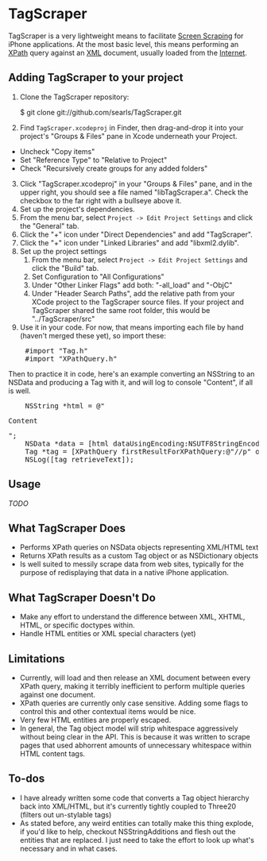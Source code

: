 TagScraper
==========

TagScraper is a very lightweight means to facilitate [Screen Scraping](http://en.wikipedia.org/wiki/Screen_Scraping#Screen_scraping) for iPhone applications. At the most basic level, this means performing an [XPath](http://en.wikipedia.org/wiki/XPath) query against an [XML](http://en.wikipedia.org/wiki/XML) document, usually loaded from the [Internet](http://en.wikipedia.org/wiki/Internet).


Adding TagScraper to your project
---------------------------------

1. Clone the TagScraper repository:

	$ git clone git://github.com/searls/TagScraper.git

2. Find `TagScraper.xcodeproj` in Finder, then drag-and-drop it into your project's "Groups & Files" pane in Xcode underneath your Project.

 * Uncheck "Copy items"
 * Set "Reference Type" to "Relative to Project"
 * Check "Recursively create groups for any added folders"

3. Click "TagScraper.xcodeproj" in your "Groups & Files" pane, and in the upper right, you should see a file named "libTagScraper.a". Check the checkbox to the far right with a bullseye above it.
4. Set up the project's dependencies.
 1. From the menu bar, select `Project -> Edit Project Settings` and click the "General" tab.
 2. Click the "+" icon under "Direct Dependencies" and add "TagScraper".
 3. Click the "+" icon under "Linked Libraries" and add "libxml2.dylib".
5. Set up the project settings
	1. From the menu bar, select `Project -> Edit Project Settings` and click the "Build" tab. 
	2. Set Configuration to "All Configurations" 
	3. Under "Other Linker Flags" add both: "-all_load" and "-ObjC"
	4. Under "Header Search Paths", add the relative path from your XCode project to the TagScraper source files. If your project and TagScraper shared the same root folder, this would be "../TagScraper/src"
6. Use it in your code. For now, that means importing each file by hand (haven't merged these yet), so import these:
<pre>
    #import "Tag.h"
    #import "XPathQuery.h"
</pre>
Then to practice it in code, here's an example converting an NSString to an NSData and producing a Tag with it, and will log to console "Content", if all is well.
<pre>
    NSString *html = @"<html><p>Content</p></html>";
    NSData *data = [html dataUsingEncoding:NSUTF8StringEncoding];
    Tag *tag = [XPathQuery firstResultForXPathQuery:@"//p" onDocument:data];
    NSLog([tag retrieveText]);
</pre>



Usage
-----
*TODO*

What TagScraper Does
--------------------
* Performs XPath queries on NSData objects representing XML/HTML text
* Returns XPath results as a custom Tag object or as NSDictionary objects
* Is well suited to messily scrape data from web sites, typically for the purpose of redisplaying that data in a native iPhone application.

What TagScraper Doesn't Do
--------------------------
* Make any effort to understand the difference between XML, XHTML, HTML, or specific doctypes within. 
* Handle HTML entities or XML special characters (yet)

Limitations
-----------
* Currently, will load and then release an XML document between every XPath query, making it terribly inefficient to perform multiple queries against one document.
* XPath queries are currently only case sensitive. Adding some flags to control this and other contextual items would be nice.
* Very few HTML entities are properly escaped.
* In general, the Tag object model will strip whitespace aggressively without being clear in the API. This is because it was written to scrape pages that used abhorrent amounts of unnecessary whitespace within HTML content tags.

To-dos
------

* I have already written some code that converts a Tag object hierarchy back into XML/HTML, but it's currently tightly coupled to Three20 (filters out un-stylable tags)
* As stated before, any weird entities can totally make this thing explode, if you'd like to help, checkout NSStringAdditions and flesh out the entities that are replaced. I just need to take the effort to look up what's necessary and in what cases.
